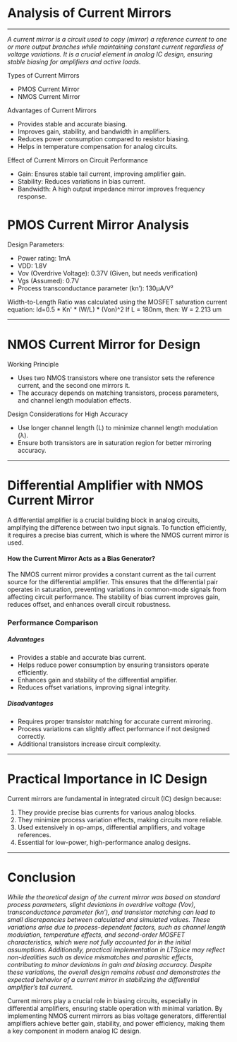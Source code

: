 # Analysis of Current Mirrors
---
_*A current mirror is a circuit used to copy (mirror) a reference current to one or more output branches while maintaining constant current regardless of voltage variations. It is a crucial element in analog IC design, ensuring stable biasing for amplifiers and active loads.*_

Types of Current Mirrors
* PMOS Current Mirror
* NMOS Current Mirror

Advantages of Current Mirrors

* Provides stable and accurate biasing.
* Improves gain, stability, and bandwidth in amplifiers.
* Reduces power consumption compared to resistor biasing.
* Helps in temperature compensation for analog circuits.

Effect of Current Mirrors on Circuit Performance

* Gain: Ensures stable tail current, improving amplifier gain.
* Stability: Reduces variations in bias current.
* Bandwidth: A high output impedance mirror improves frequency response.

# PMOS Current Mirror Analysis

Design Parameters:

* Power rating: 1mA
* VDD: 1.8V
* Vov (Overdrive Voltage): 0.37V (Given, but needs verification)
* Vgs (Assumed): 0.7V
* Process transconductance parameter (kn’): 130μA/V²
  
Width-to-Length Ratio was calculated using the MOSFET saturation current equation: Id=0.5 * Kn' * (W/L) * (Von)^2
If L = 180nm, then:
W = 2.213 um

---

# NMOS Current Mirror for Design

Working Principle

* Uses two NMOS transistors where one transistor sets the reference current, and the second one mirrors it.
* The accuracy depends on matching transistors, process parameters, and channel length modulation effects.

Design Considerations for High Accuracy
* Use longer channel length (L) to minimize channel length modulation (λ).
* Ensure both transistors are in saturation region for better mirroring accuracy.

---

# Differential Amplifier with NMOS Current Mirror

A differential amplifier is a crucial building block in analog circuits, amplifying the difference between two input signals. To function efficiently, 
it requires a precise bias current, which is where the NMOS current mirror is used.

#### How the Current Mirror Acts as a Bias Generator?

The NMOS current mirror provides a constant current as the tail current source for the differential amplifier.
This ensures that the differential pair operates in saturation, preventing variations in common-mode signals from affecting circuit performance.
The stability of bias current improves gain, reduces offset, and enhances overall circuit robustness.


### Performance Comparison

##### Advantages

* Provides a stable and accurate bias current.
* Helps reduce power consumption by ensuring transistors operate efficiently.
* Enhances gain and stability of the differential amplifier.
* Reduces offset variations, improving signal integrity.

##### Disadvantages

* Requires proper transistor matching for accurate current mirroring.
* Process variations can slightly affect performance if not designed correctly.
* Additional transistors increase circuit complexity.

---

# Practical Importance in IC Design

Current mirrors are fundamental in integrated circuit (IC) design because:

1. They provide precise bias currents for various analog blocks.
2. They minimize process variation effects, making circuits more reliable.
3. Used extensively in op-amps, differential amplifiers, and voltage references.
4. Essential for low-power, high-performance analog designs.
---

# Conclusion

_While the theoretical design of the current mirror was based on standard process parameters, slight deviations in overdrive voltage (Vov), transconductance parameter (kn’), and transistor matching can lead to small discrepancies between calculated and simulated values. These variations arise due to process-dependent factors, such as channel length modulation, temperature effects, and second-order MOSFET characteristics, which were not fully accounted for in the initial assumptions. Additionally, practical implementation in LTSpice may reflect non-idealities such as device mismatches and parasitic effects, contributing to minor deviations in gain and biasing accuracy. Despite these variations, the overall design remains robust and demonstrates the expected behavior of a current mirror in stabilizing the differential amplifier’s tail current._


Current mirrors play a crucial role in biasing circuits, especially in differential amplifiers, ensuring stable operation with minimal variation. 
By implementing NMOS current mirrors as bias voltage generators, differential amplifiers achieve better gain, stability, and power efficiency, making them a key component in modern analog IC design.


